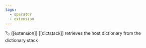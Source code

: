 ```yaml
---
tags:
  - operator
  - extension
---
```

🏷️ [[extension]] [[dictstack]]
retrieves the host dictionary from the dictionary stack